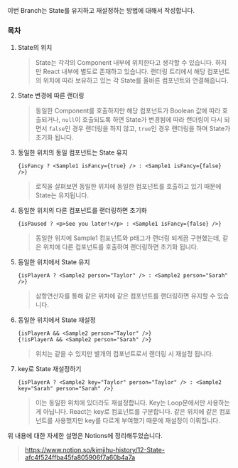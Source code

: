 이번 Branch는 State를 유지하고 재설정하는 방법에 대해서 작성합니다.

### 목차

1. State의 위치
    > State는 각각의 Component 내부에 위치한다고 생각할 수 있습니다. 하지만 React 내부에 별도로 존재하고 있습니다. 랜더링 트리에서 해당 컴포넌트의 위치에 따라 보유하고 있는 각 State를 올바른 컴포넌트와 연결해줍니다.
2. State 변경에 따른 랜더링
    > 동일한 Component를 호출하지만 해당 컴포넌트가 Boolean 값에 따라 호출되거나, `null`이 호출되도록 하면 State가 변경됨에 따라 랜더링이 다시 되면서 `false`인 경우 랜더링을 하지 않고, `true`인 경우 랜더링을 하며 State가 초기화 됩니다.
3. 동일한 위치의 동일 컴포넌트는 State 유지
    ```
    {isFancy ? <Sample1 isFancy={true} /> : <Sample1 isFancy={false} />}
    ```
    > 로직을 살펴보면 동일한 위치에 동일한 컴포넌트를 호출하고 있기 때문에 State는 유지됩니다.
4. 동일한 위치의 다른 컴포넌트를 랜더링하면 초기화
    ```
    {isPaused ? <p>See you later!</p> : <Sample1 isFancy={false} />}
    ```
    > 동일한 위치에 Sample1 컴포넌트와 p태그가 랜더링 되게끔 구현했는데, 같은 위치에 다른 컴포넌트를 호출하여 랜더링하면 초기화 됩니다.
5. 동일한 위치에서 State 유지
    ```
    {isPlayerA ? <Sample2 person="Taylor" /> : <Sample2 person="Sarah" />}
    ```
    > 삼항연산자를 통해 같은 위치에 같은 컴포넌트를 랜더링하면 유지할 수 있습니다.
6. 동일한 위치에서 State 재설정
    ```
    {isPlayerA && <Sample2 person="Taylor" />}
    {!isPlayerA && <Sample2 person="Sarah" />}
    ```
    > 위치는 같을 수 있지만 별개의 컴포넌트로서 랜더링 시 재설정 됩니다.
7. key로 State 재설정하기
    ```
    {isPlayerA ? <Sample2 key="Taylor" person="Taylor" /> : <Sample2 key="Sarah" person="Sarah" />}
    ```
    > 이는 동일한 위치에 있더라도 재설정합니다.
    > Key는 Loop문에서만 사용하는게 아닙니다. React는 key로 컴포넌트를 구분합니다. 같은 위치에 같은 컴포넌트를 사용했지만 key를 다르게 부여했기 때문에 재설정이 이뤄집니다.

위 내용에 대한 자세한 설명은 Notions에 정리해두었습니다.

> https://www.notion.so/kimjihu-history/12-State-afc4f524ffba45fa805906f7a60b4a7a
